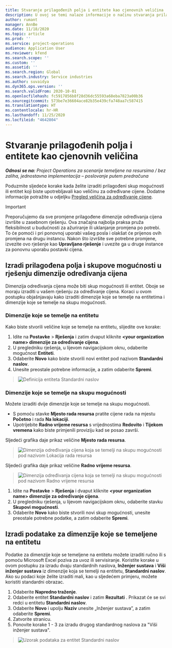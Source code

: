 ```yaml
---
title: Stvaranje prilagođenih polja i entitete kao cjenovnih veličina
description: U ovoj se temi nalaze informacije o načinu stvaranja prilagođenih skupova mogućnosti ili entiteta.
author: rumant
manager: AnnBe
ms.date: 11/18/2020
ms.topic: article
ms.prod: ''
ms.service: project-operations
audience: Application User
ms.reviewer: kfend
ms.search.scope: ''
ms.custom: ''
ms.assetid: ''
ms.search.region: Global
ms.search.industry: Service industries
ms.author: suvaidya
ms.dyn365.ops.version: ''
ms.search.validFrom: 2020-10-01
ms.openlocfilehash: fc5917856b8f28d36dc55593a68eba7823a00b36
ms.sourcegitcommit: 573be7e36604ace82b35e439cfa748aa7c587415
ms.translationtype: HT
ms.contentlocale: hr-HR
ms.lasthandoff: 11/25/2020
ms.locfileid: "4642804"
---
```

# <a name="create-custom-fields-and-entities-as-pricing-dimensions"></a>Stvaranje prilagođenih polja i entitete kao cjenovnih veličina

_**Odnosi se na:** Project Operations za scenarije temeljene na resursima / bez zaliha, jednostavna implementacija – poslovanje putem predračuna_

Poduzmite sljedeće korake kada želite izraditi prilagođeni skup mogućnosti ili entitet koji biste upotrebljavali kao veličinu za određivane cijene. Dodatne informacije potražite u odjeljku [Pregled veličina za određivanje cijene](pricing-dimensions-overview.md).  

> [!IMPORTANT]
> Preporučujemo da sve promjene prilagođene dimenzije određivanja cijena izvršite u zasebnom rješenju. Ova značajna najbolja praksa pruža fleksibilnost u budućnosti za ažuriranje ili uklanjanje promjena po potrebi. To će pomoći i pri ponovnoj uporabi vašeg posla i olakšat će prijenos ovih promjena na drugu instancu. Nakon što izvršite sve potrebne promjene, izvezite ovo rješenje kao **Upravljano rješenje** i uvezite ga u druge instance za ponovnu uporabu postavki cijena.

  
## <a name="create-custom-fields-and-option-sets-in-the-pricing-dimension-solution"></a>Izradi prilagođena polja i skupove mogućnosti u rješenju dimenzije određivanja cijena

Dimenzija određivanja cijena može biti skup mogućnosti ili entitet. Oboje se moraju izraditi u vašem rješenju za određivanje cijena. Koraci u ovom postupku objašnjavaju kako izraditi dimenzije koje se temelje na entitetima i dimenzije koje se temelje na skupu mogućnosti.

### <a name="entity-based-dimensions"></a>Dimenzije koje se temelje na entitetu
Kako biste stvorili veličine koje se temelje na entitetu, slijedite ove korake:

1. Idite na **Postavke** > **Rješenja** i zatim dvaput kliknite **\<your organization name> dimenzije za određivanje cijena**.
2. U pregledniku rješenja, u lijevom navigacijskom oknu, odaberite mogućnost **Entiteti**.
3. Odaberite **Novo** kako biste stvorili novi entitet pod nazivom **Standardni naslov**. 
4. Unesite preostale potrebne informacije, a zatim odaberite **Spremi**.

> ![Definicija entiteta Standardni naslov](media/Standard-Title-entity-definition.png)

### <a name="option-set-based-dimensions"></a>Dimenzije koje se temelje na skupu mogućnosti 
Možete izraditi dvije dimenzije koje se temelje na skupu mogućnosti. 

- S pomoću stavke **Mjesto rada resursa** pratite cijene rada na mjestu **Početno** i rada **Na lokaciji**. 
- Upotrijebite **Radno vrijeme resursa** s vrijednostima **Redovito** i **Tijekom vremena** kako biste primjenili proviziju kad se posao završi.

Sljedeći grafika daje prikaz veličine **Mjesto rada resursa**. 

> ![Dimenzija određivanja cijena koja se temelji na skupu mogućnosti pod nazivom Lokacija rada resursa](media/Option-set-PD-called-Resource-Work-Location.png)

Sljedeći grafika daje prikaz veličine **Radno vrijeme resursa**. 

> ![Dimenzija određivanja cijena koja se temelji na skupu mogućnosti pod nazivom Radno vrijeme resursa](media/Option-set-PD-called-Resource-Work-Hours.png)

1. Idite na **Postavke** > **Rješenja** i dvaput kliknite **\<your organization name> dimenzije za određivanje cijena**. 
2. U pregledniku rješenja, u lijevom navigacijskom oknu, odaberite stavku **Skupovi mogućnosti**. 
3. Odaberite **Novo** kako biste stvorili novi skup mogućnosti, unesite preostale potrebne podatke, a zatim odaberite **Spremi**.

## <a name="create-data-for-entity-based-dimensions"></a>Izradi podatake za dimenzije koje se temeljene na entitetu

Podatke za dimenzije koje se temeljene na entitetu možete izraditi ručno ili s pomoću Microsoft Excel poziva za uvoz ili servisiranje. Koristite korake u ovom postupku za izradu dvaju standardnih naslova, **Inženjer sustava** i **Viši inženjer sustava** iz dimenzije koja se temelji na entitetu, **Standardni naslov**. Ako su podaci koje želite izraditi mali, kao u sljedećem primjeru, možete koristiti standardni obrazac.

1. Odaberite **Napredno traženje**.
2. Odaberite entitet **Standardni naslov** i zatim **Rezultati** . Prikazat će se svi redci u entitetu **Standardni naslov**.
3. Odaberite **Novo** i upolju **Naziv** unesite „Inženjer sustava”, a zatim odaberite **Spremi**.
4. Zatvorite stranicu. 
5. Ponovite korake 1 - 3 za izradu drugog standardnog naslova za "Viši inženjer sustava".

> ![Uzorak podataka za entitet Standardni naslov](media/ST-data.png)
